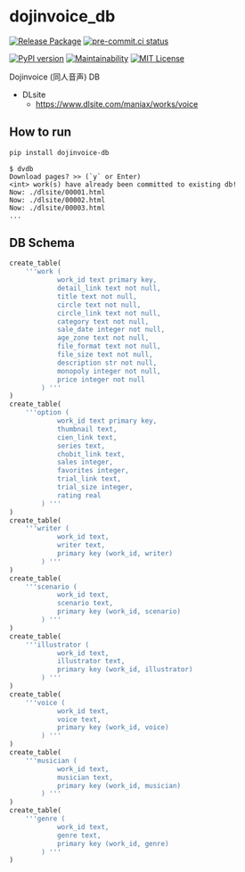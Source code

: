 # dojinvoice_db

[![Release Package](
  <https://github.com/eggplants/dojinvoice_db/workflows/Release%20Package/badge.svg>
)](
  <https://github.com/eggplants/dojinvoice_db/actions/runs/355419760>
) [![pre-commit.ci status](
  <https://results.pre-commit.ci/badge/github/eggplants/dojinvoice_db/main.svg>
)](
  <https://results.pre-commit.ci/latest/github/eggplants/dojinvoice_db/main>
)

[![PyPI version](
  <https://badge.fury.io/py/dojinvoice-db.svg>
)](
  <https://badge.fury.io/py/dojinvoice_db>
) [![Maintainability](
  <https://api.codeclimate.com/v1/badges/f9942612576bc3a99dbd/maintainability>
)](
  <https://codeclimate.com/github/eggplants/dojinvoice_db/maintainability>
) [![MIT License](
  <http://img.shields.io/badge/license-MIT-blue.svg?style=flat>
)](LICENSE)

Dojinvoice (同人音声) DB

- DLsite
  - <https://www.dlsite.com/maniax/works/voice>

## How to run

```bash
pip install dojinvoice-db
```

```shellsession
$ dvdb
Download pages? >> (`y` or Enter)
<int> work(s) have already been committed to existing db!
Now: ./dlsite/00001.html
Now: ./dlsite/00002.html
Now: ./dlsite/00003.html
...
```

## DB Schema

```python
create_table(
    '''work (
            work_id text primary key,
            detail_link text not null,
            title text not null,
            circle text not null,
            circle_link text not null,
            category text not null,
            sale_date integer not null,
            age_zone text not null,
            file_format text not null,
            file_size text not null,
            description str not null,
            monopoly integer not null,
            price integer not null
        ) '''
)
create_table(
    '''option (
            work_id text primary key,
            thumbnail text,
            cien_link text,
            series text,
            chobit_link text,
            sales integer,
            favorites integer,
            trial_link text,
            trial_size integer,
            rating real
        ) '''
)
create_table(
    '''writer (
            work_id text,
            writer text,
            primary key (work_id, writer)
        ) '''
)
create_table(
    '''scenario (
            work_id text,
            scenario text,
            primary key (work_id, scenario)
        ) '''
)
create_table(
    '''illustrator (
            work_id text,
            illustrator text,
            primary key (work_id, illustrator)
        ) '''
)
create_table(
    '''voice (
            work_id text,
            voice text,
            primary key (work_id, voice)
        ) '''
)
create_table(
    '''musician (
            work_id text,
            musician text,
            primary key (work_id, musician)
        ) '''
)
create_table(
    '''genre (
            work_id text,
            genre text,
            primary key (work_id, genre)
        ) '''
)
```
